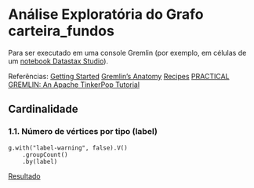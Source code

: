 # Análise Exploratória do Grafo __carteira_fundos__

Para ser executado em uma console Gremlin (por exemplo, em células de um [notebook Datastax Studio](BI-Master-analise-grafo.studio-nb.tar)).

Referências: 
[Getting Started](https://tinkerpop.apache.org/docs/3.4.10/tutorials/getting-started/)
[Gremlin’s Anatomy](https://tinkerpop.apache.org/docs/current/tutorials/gremlins-anatomy/)
[Recipes](https://tinkerpop.apache.org/docs/current/recipes/#_recipes)
[PRACTICAL GREMLIN: An Apache TinkerPop Tutorial](http://kelvinlawrence.net/book/Gremlin-Graph-Guide.html)

## Cardinalidade

### 1.1. Número de vértices por tipo (label)
```
g.with("label-warning", false).V()
    .groupCount()
    .by(label) 
```
[Resultado](/resultados-analise/1-1-numero-vertices-tipo.json)
